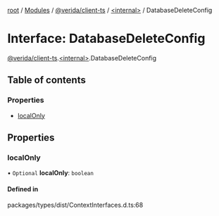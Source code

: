 [root](../README.md) / [Modules](../modules.md) / [@verida/client-ts](../modules/verida_client_ts.md) / [<internal\>](../modules/verida_client_ts._internal_.md) / DatabaseDeleteConfig

# Interface: DatabaseDeleteConfig

[@verida/client-ts](../modules/verida_client_ts.md).[<internal\>](../modules/verida_client_ts._internal_.md).DatabaseDeleteConfig

## Table of contents

### Properties

- [localOnly](verida_client_ts._internal_.DatabaseDeleteConfig.md#localonly)

## Properties

### localOnly

• `Optional` **localOnly**: `boolean`

#### Defined in

packages/types/dist/ContextInterfaces.d.ts:68
